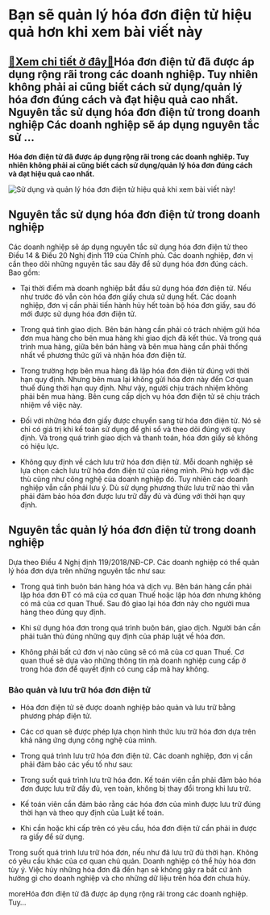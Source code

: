 Bạn sẽ quản lý hóa đơn điện tử hiệu quả hơn khi xem bài viết này
================================================================

[:gift:Xem chi tiết ở đây:gift:](https://hddtvn.com/ban-se-quan-ly-hoa-don-dien-tu-hieu-qua-hon-khi-xem-bai-viet-nay/)Hóa đơn điện tử đã được áp dụng rộng rãi trong các doanh nghiệp. Tuy nhiên không phải ai cũng biết cách sử dụng/quản lý hóa đơn đúng cách và đạt hiệu quả cao nhất.  Nguyên tắc sử dụng hóa đơn điện tử trong doanh nghiệp Các doanh nghiệp sẽ áp dụng nguyên tắc sử …
----------------------------------------------------------------------------------------------------------------------------------------------------------------------------------------------------------------------------------------------------------------------

**Hóa đơn điện tử đã được áp dụng rộng rãi trong các doanh nghiệp. Tuy nhiên không phải ai cũng biết cách sử dụng/quản lý hóa đơn đúng cách và đạt hiệu quả cao nhất.**


![Sử dụng và quản lý hóa đơn điện tử hiệu quả khi xem bài viết này!](https://hddtvn.com/wp-content/uploads/2021/01/healthcare_desktop.jpg)


Nguyên tắc sử dụng hóa đơn điện tử trong doanh nghiệp
-----------------------------------------------------


Các doanh nghiệp sẽ áp dụng nguyên tắc sử dụng hóa đơn điện tử theo Điều 14 & Điều 20 Nghị định 119 của Chính phủ. Các doanh nghiệp, đơn vị cần theo dõi những nguyên tắc sau đây để sử dụng hóa đơn đúng cách. Bao gồm:




* Tại thời điểm mà doanh nghiệp bắt đầu sử dụng hóa đơn điện tử. Nếu như trước đó vẫn còn hóa đơn giấy chưa sử dụng hết. Các doanh nghiệp, đơn vị cần phải tiến hành hủy hết toàn bộ hóa đơn giấy, sau đó mới được sử dụng hóa đơn điện tử.

* Trong quá tình giao dịch. Bên bán hàng cần phải có trách nhiệm gửi hóa đơn mua hàng cho bên mua hàng khi giao dịch đã kết thúc. Và trong quá trình mua hàng, giữa bên bán hàng và bên mua hàng cần phải thống nhất về phương thức gửi và nhận hóa đơn điện tử.

* Trong trường hợp bên mua hàng đã lập hóa đơn điện tử đúng với thời hạn quy định. Nhưng bên mua lại không gửi hóa đơn này đến Cơ quan thuế đúng thời hạn quy định. Như vậy, người chịu trách nhiệm không phải bên mua hàng. Bên cung cấp dịch vụ hóa đơn điện tử sẽ chịu trách nhiệm về việc này.

* Đối với những hóa đơn giấy được chuyển sang từ hóa đơn điện tử. Nó sẽ chỉ có giá trị khi kế toán sử dụng để ghi sổ và theo dõi đúng với quy định. Và trong quá trình giao dịch và thanh toán, hóa đơn giấy sẽ không có hiệu lực.

* Không quy định về cách lưu trữ hóa đơn điện tử. Mỗi doanh nghiệp sẽ lựa chọn cách lưu trữ hóa đơn điện tử của riêng mình. Phù hợp với đặc thù cũng như công nghệ của doanh nghiệp đó. Tuy nhiên các doanh nghiệp vẫn cần phải lưu ý. Dù sử dụng phương thức lưu trữ nào thì vẫn phải đảm bảo hóa đơn được lưu trữ đầy đủ và đúng với thời hạn quy định.



Nguyên tắc quản lý hóa đơn điện tử trong doanh nghiệp
-----------------------------------------------------



Dựa theo Điều 4 Nghị định 119/2018/NĐ-CP. Các doanh nghiệp có thể quản lý hóa đơn dựa trên những nguyên tắc như sau:




* Trong quá tình buôn bán hàng hóa và dịch vụ. Bên bán hàng cần phải lập hóa đơn ĐT có mã của cơ quan Thuế hoặc lập hóa đơn nhưng không có mã của cơ quan Thuế. Sau đó giao lại hóa đơn này cho người mua hàng theo đúng quy định.

* Khi sử dụng hóa đơn trong quá trình buôn bán, giao dịch. Người bán cần phải tuân thủ đúng những quy định của pháp luật về hóa đơn.

* Không phải bất cứ đơn vị nào cũng sẽ có mã của cơ quan Thuế. Cơ quan thuế sẽ dựa vào những thông tin mà doanh nghiệp cung cấp ở trong hóa đơn để quyết định có cung cấp mã hay không.



### Bảo quản và lưu trữ hóa đơn điện tử




* Hóa đơn điện tử sẽ được doanh nghiệp bảo quản và lưu trữ bằng phương pháp điện tử.

* Các cơ quan sẽ được phép lựa chọn hình thức lưu trữ hóa đơn dựa trên khả năng ứng dụng công nghệ của mình.

* Trong quá trình lưu trữ hóa đơn điện tử. Các doanh nghiệp, đơn vị cần phải đảm bảo các yếu tố như sau:



+ Trong suốt quá trình lưu trữ hóa đơn. Kế toán viên cần phải đảm bảo hóa đơn được lưu trữ đầy đủ, vẹn toàn, không bị thay đổi trong khi lưu trữ.


+ Kế toán viên cần đảm bảo rằng các hóa đơn của mình được lưu trữ đúng thời hạn và theo quy định của Luật kế toán.


+ Khi cần hoặc khi cấp trên có yêu cầu, hóa đơn điện tử cần phải in được ra giấy để sử dụng.


Trong suốt quá trình lưu trữ hóa đơn, nếu như đã lưu trữ đủ thời hạn. Không có yêu cầu khác của cơ quan chủ quản. Doanh nghiệp có thể hủy hóa đơn tùy ý. Việc hủy những hóa đơn đã đến hạn sẽ không gây ra bất cứ ảnh hưởng gì cho doanh nghiệp và cho những dữ liệu trên hóa đơn chưa hủy.


moreHóa đơn điện tử đã được áp dụng rộng rãi trong các doanh nghiệp. Tuy…

